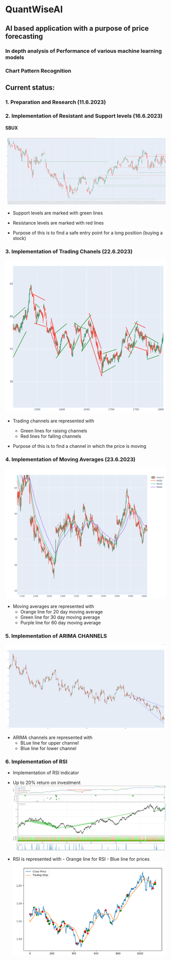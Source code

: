 # QuantWiseAI

## AI based application with a purpose of price forecasting

### In depth analysis of Performance of various machine learning models

### Chart Pattern Recognition

## Current status:

### 1. Preparation and Research (11.6.2023)

### 2. Implementation of Resistant and Support levels (16.6.2023)

#### SBUX

![SBUX levels](Progress/Resistance_Support_Levels.png)

- Support levels are marked with green lines
- Resistance levels are marked with red lines

- Purpose of this is to find a safe entry point for a long position (buying a stock)

### 3. Implementation of Trading Chanels (22.6.2023)

![SBUX Channels](Progress/trading_channels.png)

- Trading channels are represented with

  - Green lines for raising channels
  - Red lines for falling channels

- Purpose of this is to find a channel in which the price is moving

### 4. Implementation of Moving Averages (23.6.2023)

![Alt text](Progress/moving_average.png)

- Moving averages are represented with
  - Orange line for 20 day moving average
  - Green line for 30 day moving average
  - Purple line for 60 day moving average

### 5. Implementation of ARIMA CHANNELS

![Alt text](Progress\arima_prediction_channels.png)

- ARIMA channels are represented with
  - BLue line for upper channel
  - Blue line for lower channel

### 6. Implementation of RSI

- Implementation of RSI indicator
- Up to 20% return on investment
  ![Alt text](Progress\RSI_results.png)

- RSI is represented with - Orange line for RSI - Blue line for prices
  ![Alt text](Progress\RSI_plot.png)
